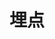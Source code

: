 ---
title: 埋点
group: 
  title: 开发指南
  path: /docs
  order: 3
nav:
  title: 介绍
  path: /components
order: 0
---
